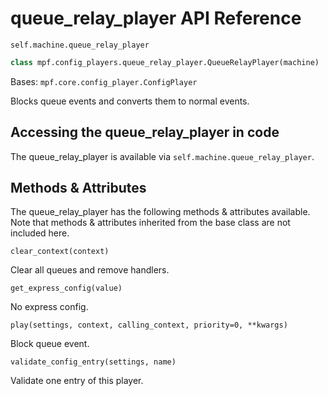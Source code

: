 # queue_relay_player API Reference

`self.machine.queue_relay_player`

``` python
class mpf.config_players.queue_relay_player.QueueRelayPlayer(machine)
```

Bases: `mpf.core.config_player.ConfigPlayer`

Blocks queue events and converts them to normal events.

## Accessing the queue_relay_player in code

The queue_relay_player is available via `self.machine.queue_relay_player`.

## Methods & Attributes

The queue_relay_player has the following methods & attributes available. Note that methods & attributes inherited from the base class are not included here.

`clear_context(context)`

Clear all queues and remove handlers.

`get_express_config(value)`

No express config.

`play(settings, context, calling_context, priority=0, **kwargs)`

Block queue event.

`validate_config_entry(settings, name)`

Validate one entry of this player.
